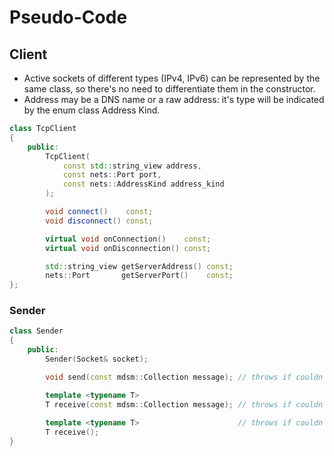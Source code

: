 # Pseudo-Code

## Client

- Active sockets of different types (IPv4, IPv6) can be represented by the same class, so there's no need to differentiate them in the constructor.
- Address may be a DNS name or a raw address: it's type will be indicated by the enum class Address Kind.

```cpp
class TcpClient
{
    public:
        TcpClient(
            const std::string_view address,
            const nets::Port port,
            const nets::AddressKind address_kind
        );

        void connect()    const;
        void disconnect() const;

        virtual void onConnection()    const;
        virtual void onDisconnection() const;

        std::string_view getServerAddress() const;
        nets::Port       getServerPort()    const;
};
```
### Sender
```cpp
class Sender
{
    public: 
        Sender(Socket& socket);

        void send(const mdsm::Collection message); // throws if couldn't send/receive

        template <typename T>
        T receive(const mdsm::Collection message); // throws if couldn't send/receive
        
        template <typename T>                      // throws if couldn't receive
        T receive();
}
```